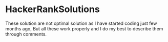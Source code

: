 # HackerRankSolutions
These solution are not optimal solution as I have started coding just few months ago, But all these work properly and I do my best to describe them through comments.
